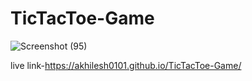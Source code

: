 # TicTacToe-Game
![Screenshot (95)](https://user-images.githubusercontent.com/112152867/233306303-f057eca4-66db-4eaf-9be8-e11b089ab71d.png)


live link-https://akhilesh0101.github.io/TicTacToe-Game/

